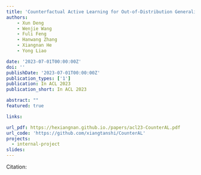 ```yaml
---
title: 'Counterfactual Active Learning for Out-of-Distribution Generalization'
authors:
	- Xun Deng
	- Wenjie Wang
	- Fuli Feng
	- Hanwang Zhang
	- Xiangnan He 
	- Yong Liao

date: '2023-07-01T00:00:00Z'
doi: ''
publishDate: '2023-07-01T00:00:00Z'
publication_types: ['1']
publication: In ACL 2023 
publication_short: In ACL 2023 

abstract: ""
featured: true

links:

url_pdf: https://hexiangnan.github.io./papers/acl23-CounterAL.pdf
url_code: 'https://github.com/xiangtanshi/CounterAL'
projects:
  - internal-project
slides:
---
```




Citation:
